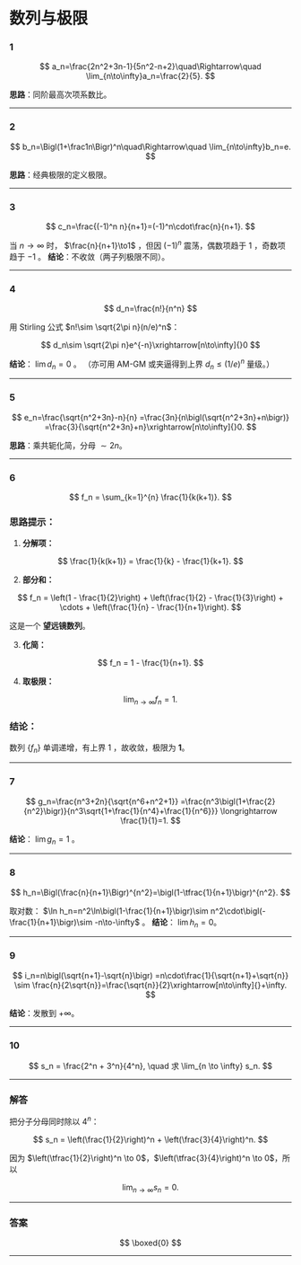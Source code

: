 # 数列与极限

### 1

$$
a_n=\frac{2n^2+3n-1}{5n^2-n+2}\quad\Rightarrow\quad 
\lim_{n\to\infty}a_n=\frac{2}{5}.
$$

**思路**：同阶最高次项系数比。

---

### 2

$$
b_n=\Bigl(1+\frac1n\Bigr)^n\quad\Rightarrow\quad 
\lim_{n\to\infty}b_n=e.
$$

**思路**：经典极限的定义极限。

---

### 3

$$
c_n=\frac{(-1)^n n}{n+1}=(-1)^n\cdot\frac{n}{n+1}.
$$

当 $n\to\infty$ 时， $\frac{n}{n+1}\to1$ ，但因 $(-1)^n$ 震荡，偶数项趋于 $1$ ，奇数项趋于 $-1$ 。
**结论**：不收敛（两子列极限不同）。

---

### 4

$$
d_n=\frac{n!}{n^n}
$$

用 Stirling 公式 $n!\sim \sqrt{2\pi n}(n/e)^n$：

$$
d_n\sim \sqrt{2\pi n}e^{-n}\xrightarrow[n\to\infty]{}0
$$

**结论**： $\lim d_n=0$ 。
（亦可用 AM-GM 或夹逼得到上界 $d_n\le (1/e)^n$ 量级。）

---

### 5

$$
e_n=\frac{\sqrt{n^2+3n}-n}{n}
=\frac{3n}{n\bigl(\sqrt{n^2+3n}+n\bigr)}
=\frac{3}{\sqrt{n^2+3n}+n}\xrightarrow[n\to\infty]{}0.
$$

**思路**：乘共轭化简，分母 $\sim 2n$。

---

### 6

$$
f_n = \sum_{k=1}^{n} \frac{1}{k(k+1)}.
$$


### **思路提示：**

1. **分解项：**

$$
\frac{1}{k(k+1)} = \frac{1}{k} - \frac{1}{k+1}.
$$

2. **部分和：**

$$
f_n = \left(1 - \frac{1}{2}\right) + \left(\frac{1}{2} - \frac{1}{3}\right) + \cdots + \left(\frac{1}{n} - \frac{1}{n+1}\right).
$$

   这是一个 **望远镜数列**。

3. **化简：**

$$
f_n = 1 - \frac{1}{n+1}.
$$

4. **取极限：**

$$
\lim_{n\to\infty} f_n = 1.
$$


### **结论：**

数列 $\{f_n\}$ 单调递增，有上界 $1$ ，故收敛，极限为 **1**。

---

### 7

$$
g_n=\frac{n^3+2n}{\sqrt{n^6+n^2+1}}
=\frac{n^3\bigl(1+\frac{2}{n^2}\bigr)}{n^3\sqrt{1+\frac{1}{n^4}+\frac{1}{n^6}}}
\longrightarrow \frac{1}{1}=1.
$$

**结论**： $\lim g_n=1$ 。

---

### 8

$$
h_n=\Bigl(\frac{n}{n+1}\Bigr)^{n^2}=\bigl(1-\tfrac{1}{n+1}\bigr)^{n^2}.
$$

取对数： $\ln h_n=n^2\ln\bigl(1-\frac{1}{n+1}\bigr)\sim n^2\cdot\bigl(-\frac{1}{n+1}\bigr)\sim -n\to-\infty$ 。
**结论**： $\lim h_n=0$。

---

### 9

$$
i_n=n\bigl(\sqrt{n+1}-\sqrt{n}\bigr)
=n\cdot\frac{1}{\sqrt{n+1}+\sqrt{n}}
\sim \frac{n}{2\sqrt{n}}=\frac{\sqrt{n}}{2}\xrightarrow[n\to\infty]{}+\infty.
$$

**结论**：发散到 $+\infty$。

---

### 10


$$
s_n = \frac{2^n + 3^n}{4^n}, \quad 求 \lim_{n \to \infty} s_n.
$$

---

### 解答

把分子分母同时除以 $4^n$：

$$
s_n = \left(\frac{1}{2}\right)^n + \left(\frac{3}{4}\right)^n.
$$

因为 $\left(\tfrac{1}{2}\right)^n \to 0$，$\left(\tfrac{3}{4}\right)^n \to 0$，所以

$$
\lim_{n \to \infty} s_n = 0.
$$

---

### 答案

$$
\boxed{0}
$$



---

